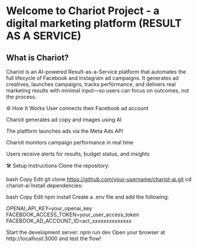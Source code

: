 # Welcome to Chariot Project - a digital marketing platform (RESULT AS A SERVICE)

## What is Chariot?
Chariot is an AI-powered Result-as-a-Service platform that automates the full lifecycle of Facebook and Instagram ad campaigns. It generates ad creatives, launches campaigns, tracks performance, and delivers real marketing results with minimal input—so users can focus on outcomes, not the process.

⚙️ How It Works
User connects their Facebook ad account

Chariot generates ad copy and images using AI

The platform launches ads via the Meta Ads API

Chariot monitors campaign performance in real time

Users receive alerts for results, budget status, and insights

🛠️ Setup Instructions
Clone the repository:

bash
Copy
Edit
git clone https://github.com/your-username/chariot-ai.git
cd chariot-ai
Install dependencies:

bash
Copy
Edit
npm install
Create a .env file and add the following:


OPENAI_API_KEY=your_openai_key
FACEBOOK_ACCESS_TOKEN=your_user_access_token
FACEBOOK_AD_ACCOUNT_ID=act_xxxxxxxxxxxxxx

Start the development server:
npm run dev
Open your browser at http://localhost:3000 and test the flow!

